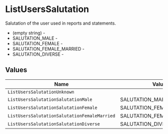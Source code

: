 # ListUsersSalutation

Salutation of the user used in reports and statements.
* (empty string) - 
* SALUTATION_MALE - 
* SALUTATION_FEMALE - 
* SALUTATION_FEMALE_MARRIED - 
* SALUTATION_DIVERSE - 


## Values

| Name                                         | Value                                        |
| -------------------------------------------- | -------------------------------------------- |
| `ListUsersSalutationUnknown`                 |                                              |
| `ListUsersSalutationSalutationMale`          | SALUTATION_MALE                              |
| `ListUsersSalutationSalutationFemale`        | SALUTATION_FEMALE                            |
| `ListUsersSalutationSalutationFemaleMarried` | SALUTATION_FEMALE_MARRIED                    |
| `ListUsersSalutationSalutationDiverse`       | SALUTATION_DIVERSE                           |